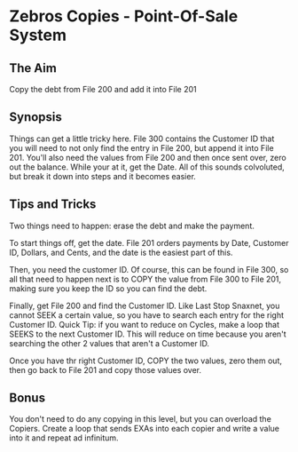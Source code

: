 # Zebros Copies - Point-Of-Sale System

## The Aim
Copy the debt from File 200 and add it into File 201

## Synopsis
Things can get a little tricky here. File 300 contains the Customer ID that you will need to not only find the entry in File 200, but append it into File 201. You'll also need the values from File 200 and then once sent over, zero out the balance. While your at it, get the Date. All of this sounds colvoluted, but break it down into steps and it becomes easier.

## Tips and Tricks
Two things need to happen: erase the debt and make the payment.

To start things off, get the date. File 201 orders payments by Date, Customer ID, Dollars, and Cents, and the date is the easiest part of this.

Then, you need the customer ID. Of course, this can be found in File 300, so all that need to happen next is to COPY the value from File 300 to File 201, making sure you keep the ID so you can find the debt.

Finally, get File 200 and find the Customer ID. Like Last Stop Snaxnet, you cannot SEEK a certain value, so you have to search each entry for the right Customer ID. Quick Tip: if you want to reduce on Cycles, make a loop that SEEKS to the next Customer ID. This will reduce on time because you aren't searching the other 2 values that aren't a Customer ID.

Once you have thr right Customer ID, COPY the two values, zero them out, then go back to File 201 and copy those values over.

## Bonus
You don't need to do any copying in this level, but you can overload the Copiers. Create a loop that sends EXAs into each copier and write a value into it and repeat ad infinitum.